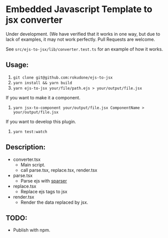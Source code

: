 # Embedded Javascript Template to jsx converter

Under development. (We have verified that it works in one way, but due to lack of examples, it may not work perfectly.
Pull Requests are welcome.

See `src/ejs-to-jsx/lib/converter.test.ts` for an example of how it works.

## Usage:

1. `git clone git@github.com:rokudone/ejs-to-jsx`
2. `yarn install && yarn build`
3. `yarn ejs-to-jsx your/file/path.ejs > your/output/file.jsx`

If you want to make it a component.

1. `yarn jsx-to-component your/output/file.jsx ComponentName > your/output/file.jsx`

If you want to develop this plugin.

1. `yarn test:watch`

## Description:

- converter.tsx
    - Main script.
    - call parse.tsx, replace.tsx, render.tsx
- parse.tsx
    - Parse ejs with [sparser](https://github.com/Unibeautify/sparser)
- replace.tsx
    - Replace ejs tags to jsx
- render.tsx
    - Render the data replaced by jsx.


## TODO:
* Publish with npm.
